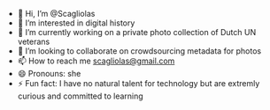 - 👋 Hi, I’m @Scagliolas
- 👀 I’m interested in digital history
- 🌱 I’m currently working on a private photo collection of Dutch UN veterans
- 💞️ I’m looking to collaborate on crowdsourcing metadata for photos 
- 📫 How to reach me scagliolas@gmail.com
- 😄 Pronouns: she
- ⚡ Fun fact: I have no natural talent for technology but are extremly curious and committed to learning 

<!---
Scagliolas/Scagliolas is a ✨ special ✨ repository because its `README.md` (this file) appears on your GitHub profile.
You can click the Preview link to take a look at your changes.
--->
